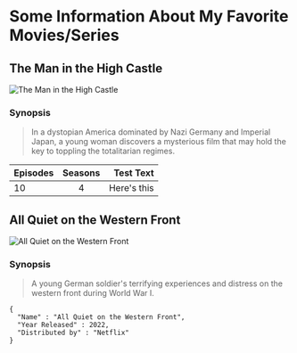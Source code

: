 # **Some Information About My Favorite Movies/Series**
## **The Man in the High Castle**
![The Man in the High Castle](https://m.media-amazon.com/images/M/MV5BZWEwNzQ4NzUtMWRmYS00NDdiLTg5NDItODA5M2M4YTM0ZTE2XkEyXkFqcGdeQXVyMTAzNjU2NjM1._V1_.jpg)

### Synopsis
> In a dystopian America dominated by Nazi Germany and Imperial Japan, a young woman discovers a mysterious film that may hold the key to toppling the totalitarian regimes.


|  Episodes     | Seasons | Test Text     |
| :---        |    :----:   |          ---: |
| 10      | 4       | Here's this   |



## **All Quiet on the Western Front**
![All Quiet on the Western Front](https://m.media-amazon.com/images/M/MV5BYTU2OWJhMjYtMjc2Ni00OTg4LTkxNGYtYjgwNGMyNjA3ODcxXkEyXkFqcGdeQXVyMTUzMTg2ODkz._V1_.jpg)

### Synopsis
> A young German soldier's terrifying experiences and distress on the western front during World War I.

```
{
  "Name" : "All Quiet on the Western Front",
  "Year Released" : 2022,
  "Distributed by" : "Netflix"
}
```
